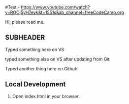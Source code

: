 #Test - https://www.youtube.com/watch?v=RGOj5yH7evk&t=1551s&ab_channel=freeCodeCamp.org

Hi, please read me.

## SUBHEADER

Typed something here on VS

typed something else  on VS after updating from Git

Typed another thing here on Github.

## Local Development

1. Open index.html in your browser.
